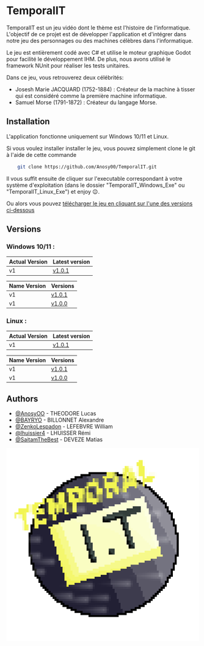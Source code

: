 
# TemporalIT

TemporalIT est un jeu vidéo dont le thème est l'histoire de l'informatique. L'objectif de ce projet est de développer l'application et d'intégrer dans notre jeu des personnages ou des machines célèbres dans l'informatique. 

Le jeu est entièrement codé avec C# et utilise le moteur graphique Godot pour facilité le développement IHM. De plus, nous avons utilisé le framework NUnit pour réaliser les tests unitaires.

Dans ce jeu, vous retrouverez deux célébrités:

- Josesh Marie JACQUARD (1752-1884) : Créateur de la machine à tisser qui est considéré comme la première machine informatique.
- Samuel Morse (1791-1872) : Créateur du langage Morse.



## Installation

L'application fonctionne uniquement sur Windows 10/11 et Linux.

Si vous voulez installer installer le jeu, vous pouvez simplement clone le git à l'aide de cette commande

```bash
    git clone https://github.com/Anosy00/TemporalIT.git
```

Il vous suffit ensuite de cliquer sur l'executable correspondant à votre système d'exploitation
(dans le dossier "TemporalIT_Windows_Exe" ou "TemporalIT_Linux_Exe") et enjoy 😉.

Ou alors vous pouvez [télécharger le jeu en cliquant sur l'une des versions ci-dessous](https://github.com/Anosy00/TemporalIT/tree/master?tab=readme-ov-file#versions)

## Versions

### Windows 10/11 : 

| Actual Version | Latest version                |
| :-------- | :------------------------- |
| v1 |  [v1.0.1](https://mega.nz/file/onp1SYjS#Alpx-Fyj-r-iUMsLnCbmakkpZi_jl2PRWmSgW1diV4U) |


| Name Version | Versions                |
| :-------- | :------------------------- |
| v1 |  [v1.0.1](https://mega.nz/file/onp1SYjS#Alpx-Fyj-r-iUMsLnCbmakkpZi_jl2PRWmSgW1diV4U) |
| v1 |  [v1.0.0](https://mega.nz/file/A3wXUCTB#v-mPzBCHYeyiizbOeaWQ3s293gnmReaxrn5dvPaPgCo) |

### Linux : 

| Actual Version | Latest version                |
| :-------- | :------------------------- |
| v1 |  [v1.0.1](https://mega.nz/file/siRSBCxJ#G26pvLsHiDriQxXbRPhYdy6x802R_8jAzQw0-F5W3HU) |


| Name Version | Versions                |
| :-------- | :------------------------- |
| v1 |  [v1.0.1](https://mega.nz/file/siRSBCxJ#G26pvLsHiDriQxXbRPhYdy6x802R_8jAzQw0-F5W3HU) |
| v1 |  [v1.0.0](https://mega.nz/file/Y3YlWKjD#6zdjdNAo7cMGtwVfZDiff_SVhVuiVsTDoBNaTRHgloc) |


## Authors

- [@AnosyOO](https://github.com/Anosy00) - THEODORE Lucas
- [@BAYRYO](https://github.com/BAYRYO) - BILLONNET Alexandre
- [@ZenkoLespadon](https://github.com/ZenkoLespadon) - LEFEBVRE William
- [@lhuissier4](https://github.com/lhuissier4) - LHUISSER Rémi
- [@SaitamTheBest](https://github.com/SaitamTheBest) - DEVEZE Matias


![App Logo](https://github.com/Anosy00/TemporalIT/blob/master/src/icon_TemporalIT.png?raw=true)

